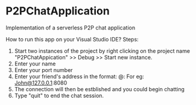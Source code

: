 # P2PChatApplication
Implementation of a serverless P2P chat application

How to run this app on your Visual Studio IDE?
Steps:
1) Start two instances of the project by right clicking on the project name "P2PChatAppication" >> Debug >> Start new instance.
2) Enter your name 
3) Enter your port number
4) Enter your friend's address in the format: <friendsName>@<IPv4 Address>:<Port Number>
   For eg: John@127.0.0.1:8080
5) The connection will then be estblished and you could begin chatting
6) Type "quit" to end the chat session. 
